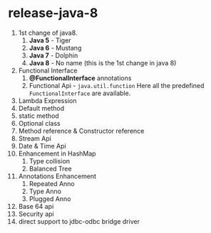 # release-java-8
1. 1st change of java8.
    1. **Java 5** - Tiger
    2. **Java 6** - Mustang
    3. **Java 7** - Dolphin
    4. **Java 8** - No name (this is the 1st change in java 8)
2. Functional Interface
    1. **@FunctionalInterface** annotations
    2. Functional Api - `java.util.function`  Here all the predefined `FunctionalInterface` are available.
3. Lambda Expression
4. Default method
5. static method
6. Optional class
7. Method reference & Constructor reference
8. Stream Api
9. Date & Time Api
10. Enhancement in HashMap
    1. Type collision
    2. Balanced Tree
11. Annotations Enhancement
    1. Repeated Anno
    2. Type Anno
    3. Plugged Anno
12. Base 64 api
13. Security api
14. direct support to jdbc-odbc bridge driver
